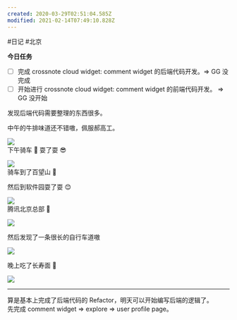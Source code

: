 ```yaml
---
created: 2020-03-29T02:51:04.585Z
modified: 2021-02-14T07:49:10.828Z
---
```

#日记 #北京

**今日任务**

- [ ] 完成 crossnote cloud widget: comment widget 的后端代码开发。=> GG 没完成
- [ ] 开始进行 crossnote cloud widget: comment widget 的前端代码开发。 => GG 没开始

<!-- @timer "date":"Sun Mar 29 2020 10:52:01 GMT+0800 (China Standard Time)" -->

发现后端代码需要整理的东西很多。

<!-- @timer "date":"Sun Mar 29 2020 14:12:54 GMT+0800 (China Standard Time)","duration":"about 3 hours" -->

中午的牛排味道还不错嗷，佩服郝高工。

![](https://i.loli.net/2020/03/29/nGoqlXbJjpgm1iZ.jpg)  
下午骑车 🚴 耍了耍 😎

![](https://i.loli.net/2020/03/29/DgXAydtBxJnhcGM.jpg)  
骑车到了百望山 🤟

然后到软件园耍了耍 😊

![](https://i.loli.net/2020/03/29/zHITe7JPkWyF6vt.jpg)  
腾讯北京总部 🖕

![](https://i.loli.net/2020/03/29/1kWD34rZSE7uFMn.jpg)

然后发现了一条很长的自行车道嗷

![](https://i.loli.net/2020/03/29/HwzkXFObxEcvYlf.jpg)

晚上吃了长寿面 🍜

![](https://i.loli.net/2020/03/29/5r2GxEBHeCMwQn6.jpg)

---

<!-- @timer "date":"Sun Mar 29 2020 21:41:02 GMT+0800 (China Standard Time)","duration":"about 7 hours" -->

算是基本上完成了后端代码的 Refactor，明天可以开始编写后端的逻辑了。  
先完成 comment widget => explore => user profile page。
